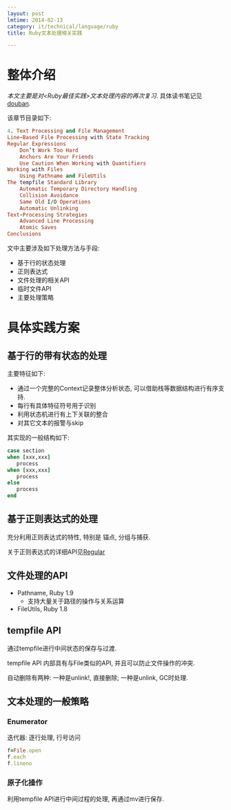 ```yaml
---
layout: post
lmtime: 2014-02-13
category: it/technical/language/ruby
title: Ruby文本处理相关实践

---
```


# 整体介绍

*本文主要是对<Ruby最佳实践>文本处理内容的再次复习*.
具体读书笔记见[douban](http://book.douban.com/people/qianjigui/annotation/4214148/).

该章节目录如下:

```ruby
4. Text Processing and File Management
Line-Based File Processing with State Tracking
Regular Expressions
    Don’t Work Too Hard
    Anchors Are Your Friends
    Use Caution When Working with Quantifiers
Working with Files
    Using Pathname and FileUtils
The tempfile Standard Library
    Automatic Temporary Directory Handling
    Collision Avoidance
    Same Old I/O Operations
    Automatic Unlinking
Text-Processing Strategies
    Advanced Line Processing
    Atomic Saves
Conclusions
```

文中主要涉及如下处理方法与手段:
- 基于行的状态处理
- 正则表达式
- 文件处理的相关API
- 临时文件API
- 主要处理策略

# 具体实践方案

## 基于行的带有状态的处理
主要特征如下:
- 通过一个完整的Context记录整体分析状态, 可以借助栈等数据结构进行有序支持.
- 每行有具体特征符号用于识别
- 利用状态机进行有上下关联的整合
- 对其它文本的报警与skip

其实现的一般结构如下:

```ruby
case section
when [xxx,xxx]
   process
when [xxx,xxx]
   process
else
   process
end
```

## 基于正则表达式的处理

充分利用正则表达式的特性, 特别是 锚点, 分组与捕获.

关于正则表达式的详细API见[Regular](/it/technical/language/ruby/2014/01/15/Regular/)

## 文件处理的API

- Pathname, Ruby 1.9
    - 支持大量关于路径的操作与关系运算
- FileUtils, Ruby 1.8

## tempfile API
通过tempfile进行中间状态的保存与过渡.

tempfile API 内部具有与File类似的API, 并且可以防止文件操作的冲突.

自动删除有两种: 一种是unlink!, 直接删除; 一种是unlink, GC时处理.

## 文本处理的一般策略

### Enumerator
迭代器: 逐行处理, 行号访问

```ruby
f=File.open
f.each
f.lineno
```

### 原子化操作

利用tempfile API进行中间过程的处理, 再通过mv进行保存.

